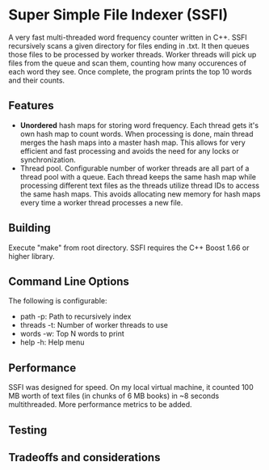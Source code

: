 # Super Simple File Indexer (SSFI)
A very fast multi-threaded word frequency counter written in C++. SSFI recursively scans a given directory for files ending in .txt. It then queues those files to be processed by worker threads. Worker threads will pick up files from the queue and scan them, counting how many occurences of each word they see. Once complete, the program prints the top 10 words and their counts.

## Features
* __Unordered__ hash maps for storing word frequency. Each thread gets it's own hash map to count words. When processing is done, main thread merges the hash maps into a master hash map. This allows for very efficient and fast processing and avoids the need for any locks or synchronization. 
* Thread pool. Configurable number of worker threads are all part of a thread pool with a queue. Each thread keeps the same hash map while processing different text files as the threads utilize thread IDs to access the same hash maps. This avoids allocating new memory for hash maps every time a worker thread processes a new file.

## Building
Execute "make" from root directory. 
SSFI requires the C++ Boost 1.66 or higher library.

## Command Line Options
The following is configurable:
* path -p: Path to recursively index
* threads -t: Number of worker threads to use
* words -w: Top N words to print
* help -h: Help menu

## Performance
SSFI was designed for speed. On my local virtual machine, it counted 100 MB worth of text files (in chunks of 6 MB books) in ~8 seconds multithreaded. More performance metrics to be added.

## Testing

## Tradeoffs and considerations
